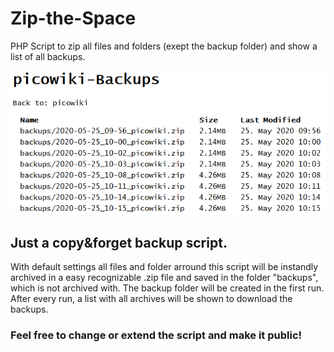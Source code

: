 # Zip-the-Space
PHP Script to zip all files and folders (exept the backup folder) and show a list of all backups.

![Zip-the-Space](Zip-the-Space.png)

## Just a copy&forget backup script.   
With default settings all files and folder arround this script will be instandly archived in a easy recognizable .zip file and saved in the folder "backups", which is not archived with. The backup folder will be created in the first run. After every run, a list with all archives will be shown to download the backups.

### Feel free to change or extend the script and make it public!
